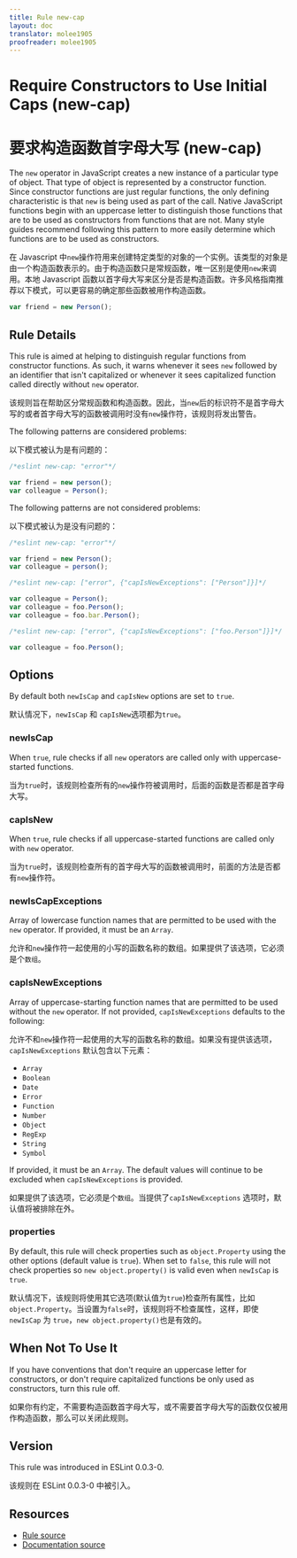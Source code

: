 ```yaml
---
title: Rule new-cap
layout: doc
translator: molee1905
proofreader: molee1905
---
```

<!-- Note: No pull requests accepted for this file. See README.md in the root directory for details. -->

# Require Constructors to Use Initial Caps (new-cap)

# 要求构造函数首字母大写 (new-cap)

The `new` operator in JavaScript creates a new instance of a particular type of object. That type of object is represented by a constructor function. Since constructor functions are just regular functions, the only defining characteristic is that `new` is being used as part of the call. Native JavaScript functions begin with an uppercase letter to distinguish those functions that are to be used as constructors from functions that are not. Many style guides recommend following this pattern to more easily determine which functions are to be used as constructors.

在 Javascript 中`new`操作符用来创建特定类型的对象的一个实例。该类型的对象是由一个构造函数表示的。由于构造函数只是常规函数，唯一区别是使用`new`来调用。本地 Javascript 函数以首字母大写来区分是否是构造函数。许多风格指南推荐以下模式，可以更容易的确定那些函数被用作构造函数。

```js
var friend = new Person();
```

## Rule Details

This rule is aimed at helping to distinguish regular functions from constructor functions. As such, it warns whenever it sees `new` followed by an identifier that isn't capitalized or whenever it sees capitalized function called directly without `new` operator.

该规则旨在帮助区分常规函数和构造函数。因此，当`new`后的标识符不是首字母大写的或者首字母大写的函数被调用时没有`new`操作符，该规则将发出警告。

The following patterns are considered problems:

以下模式被认为是有问题的：

```js
/*eslint new-cap: "error"*/

var friend = new person();
var colleague = Person();
```

The following patterns are not considered problems:

以下模式被认为是没有问题的：

```js
/*eslint new-cap: "error"*/

var friend = new Person();
var colleague = person();
```

```js
/*eslint new-cap: ["error", {"capIsNewExceptions": ["Person"]}]*/

var colleague = Person();
var colleague = foo.Person();
var colleague = foo.bar.Person();
```

```js
/*eslint new-cap: ["error", {"capIsNewExceptions": ["foo.Person"]}]*/

var colleague = foo.Person();
```

## Options

By default both `newIsCap` and `capIsNew` options are set to `true`.

默认情况下，`newIsCap` 和 `capIsNew`选项都为`true`。

### newIsCap

When `true`, rule checks if all `new` operators are called only with uppercase-started functions.

当为`true`时，该规则检查所有的`new`操作符被调用时，后面的函数是否都是首字母大写。

### capIsNew

When `true`, rule checks if all uppercase-started functions are called only with `new` operator.

当为`true`时，该规则检查所有的首字母大写的函数被调用时，前面的方法是否都有`new`操作符。

### newIsCapExceptions

Array of lowercase function names that are permitted to be used with the `new` operator.
If provided, it must be an `Array`.

允许和`new`操作符一起使用的小写的函数名称的数组。如果提供了该选项，它必须是个`数组`。

### capIsNewExceptions

Array of uppercase-starting function names that are permitted to be used without the `new` operator. If not provided, `capIsNewExceptions` defaults to the following:

允许不和`new`操作符一起使用的大写的函数名称的数组。如果没有提供该选项，`capIsNewExceptions` 默认包含以下元素：

* `Array`
* `Boolean`
* `Date`
* `Error`
* `Function`
* `Number`
* `Object`
* `RegExp`
* `String`
* `Symbol`

If provided, it must be an `Array`. The default values will continue to be excluded when `capIsNewExceptions` is provided.

如果提供了该选项，它必须是个`数组`。当提供了`capIsNewExceptions` 选项时，默认值将被排除在外。

### properties

By default, this rule will check properties such as `object.Property` using the other options (default value is `true`). When set to `false`, this rule will not check properties so `new object.property()` is valid even when `newIsCap` is `true`.

默认情况下，该规则将使用其它选项(默认值为`true`)检查所有属性，比如`object.Property`。当设置为`false`时，该规则将不检查属性，这样，即使`newIsCap` 为 `true`，`new object.property()`也是有效的。

## When Not To Use It

If you have conventions that don't require an uppercase letter for constructors, or don't require capitalized functions be only used as constructors, turn this rule off.

如果你有约定，不需要构造函数首字母大写，或不需要首字母大写的函数仅仅被用作构造函数，那么可以关闭此规则。

## Version

This rule was introduced in ESLint 0.0.3-0.

该规则在 ESLint 0.0.3-0 中被引入。

## Resources

* [Rule source](https://github.com/eslint/eslint/tree/master/lib/rules/new-cap.js)
* [Documentation source](https://github.com/eslint/eslint/tree/master/docs/rules/new-cap.md)
